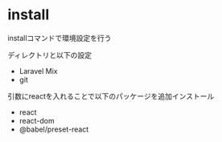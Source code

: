# install

installコマンドで環境設定を行う

ディレクトリと以下の設定
+ Laravel Mix
+ git

引数にreactを入れることで以下のパッケージを追加インストール
+ react
+ react-dom
+ @babel/preset-react
